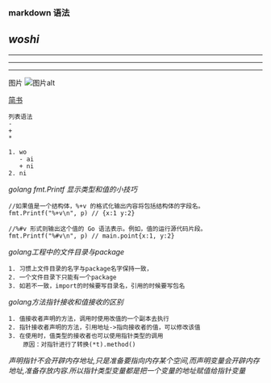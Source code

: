 ### markdown 语法
*woshi*
---
----
***
****
图片
![图片alt](图片地址 "图片title")

[简书](http://jianshu.com)

```
列表语法
-
+
*

1. wo
   - ai
   + ni
2. ni

```

*golang fmt.Printf 显示类型和值的小技巧*
```$xslt
//如果值是一个结构体，%+v 的格式化输出内容将包括结构体的字段名。
fmt.Printf("%+v\n", p) // {x:1 y:2}

//%#v 形式则输出这个值的 Go 语法表示。例如，值的运行源代码片段。
fmt.Printf("%#v\n", p) // main.point{x:1, y:2}
```
*golang工程中的文件目录与package*
```
1. 习惯上文件目录的名字与package名字保持一致，
2. 一个文件目录下只能有一个package
3. 如若不一致，import的时候要写目录名，引用的时候要写包名
```
*golang方法指针接收和值接收的区别*
```$xslt
1. 值接收者声明的方法，调用时使用改值的一个副本去执行
2. 指针接收者声明的方法，引用地址->指向接收者的值，可以修改该值
3. 在使用时，值类型的接收者也可以使用指针类型的调用
    原因：对指针进行了转换(*t).method()
```
*声明指针不会开辟内存地址,只是准备要指向内存某个空间,而声明变量会开辟内存地址,准备存放内容.所以指针类型变量都是把一个变量的地址赋值给指针变量*